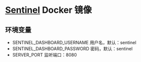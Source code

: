 # [Sentinel](https://github.com/alibaba/Sentinel) Docker 镜像

## 环境变量

- SENTINEL_DASHBOARD_USERNAME 用户名，默认：sentinel
- SENTINEL_DASHBOARD_PASSWORD 密码，默认：sentinel
- SERVER_PORT 监听端口：8080
